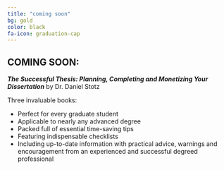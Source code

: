 ```yaml
---
title: "coming soon"
bg: gold
color: black
fa-icon: graduation-cap
---
```


## COMING SOON:

**_The Successful Thesis: Planning, Completing and Monetizing Your Dissertation_**
by Dr. Daniel Stotz

Three invaluable books:

*  Perfect for every graduate student
*  Applicable to nearly any advanced degree
*  Packed full of essential time-saving tips
*  Featuring indispensable checklists
*  Including up-to-date information with practical advice, warnings and encouragement from an experienced and successful degreed professional
